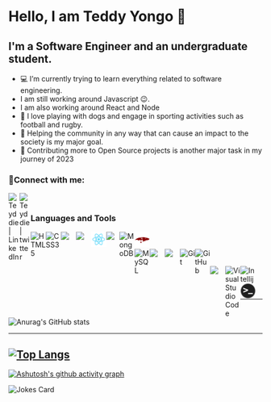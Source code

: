 # Hello, I am Teddy Yongo 👋

## I'm a Software Engineer and an undergraduate student.

- 💻 I’m currently trying to learn everything related to software engineering.
-    I am still working around Javascript 😉.
-    I am also working around React and Node
- 💓 I love playing with dogs and engage in sporting activities such as football and rugby.
- 👯 Helping the community in any way that can cause an impact to the society is my major goal.
- 🥅 Contributing more to Open Source projects is another major task in my journey of 2023

### 📱Connect with me:


[<img align="left" alt="Teyddie | LinkedIn" width="22px" src="https://cdn.jsdelivr.net/npm/simple-icons@v3/icons/linkedin.svg" />][linkedin]

[<img align="left" alt="Teyddie | twitter" width="22px" src="https://cdn.jsdelivr.net/npm/simple-icons@v3/icons/twitter.svg" />][twitter]

<br />



### Languages and Tools

<img align="left" alt="HTML5" width="30px" src="https://www.svgrepo.com/show/353884/html-5.svg" />
<img align="left" alt="CSS3" width="30px" src="https://www.svgrepo.com/show/353623/css-3.svg" />
<img align="left" width="30px" src="https://www.svgrepo.com/show/373705/js-official.svg" />
<img align="left" width="30px" src="https://www.svgrepo.com/show/374118/tailwind.svg" />
<img align="left" alt="React" width="30px" src="https://raw.githubusercontent.com/github/explore/80688e429a7d4ef2fca1e82350fe8e3517d3494d/topics/react/react.png" />
<img align="left" width="26px" src="https://www.svgrepo.com/show/354118/nodejs.svg" />
<img align="left" alt="MongoDB" width="30px" src="https://www.svgrepo.com/show/331488/mongodb.svg" />
<img align="left" width="30px" src="https://raw.githubusercontent.com/github/explore/80688e429a7d4ef2fca1e82350fe8e3517d3494d/topics/mongoose/mongoose.png" />
<br><br>
<img align="left" alt="MySQL" width="30px" src="https://www.svgrepo.com/show/303251/mysql-logo.svg" />
<img align="left" width="30px" src="https://www.svgrepo.com/show/373482/c.svg" />
<img align="left" width="30px" src="https://www.svgrepo.com/show/184143/java.svg" />
<img align="left" alt="Git" width="30px" src="https://www.svgrepo.com/show/373623/git.svg" />
<img align="left" alt="GitHub" width="30px" src="https://www.svgrepo.com/show/312259/github.svg" />
<br><br>
<img align="left" width="30px" src="https://www.svgrepo.com/show/354202/postman-icon.svg" />
<img align="left" alt="Visual Studio Code" width="30px" src="https://www.svgrepo.com/show/354522/visual-studio-code.svg" />
<img align="left" alt="Intellij" width="30px" src="https://www.svgrepo.com/show/353906/intellij-idea.svg" />
<br><br>
<img align="left" alt="Terminal" width="30px" src="https://raw.githubusercontent.com/github/explore/80688e429a7d4ef2fca1e82350fe8e3517d3494d/topics/terminal/terminal.png" />
<br>


-----

![Anurag's GitHub stats](https://github-readme-stats.vercel.app/api?username=YTeyddie22&show_icons=true&theme=blue-green)

---
[![Top Langs](https://github-readme-stats.vercel.app/api/top-langs/?username=YTeyddie22&layout=compact&theme=blue-green)](https://github.com/YTeyddie22/github-readme-stats)
---

[![Ashutosh's github activity graph](https://activity-graph.herokuapp.com/graph?username=YTeyddie22&theme=dracula)](https://github.com/github22/github-readme-activity-graph)

![Jokes Card](https://readme-jokes.vercel.app/api)







[linkedin]: https://www.linkedin.com/in/teddy-yongo-4181111b1/
[twitter]:https://twitter.com/YTeyddie22
